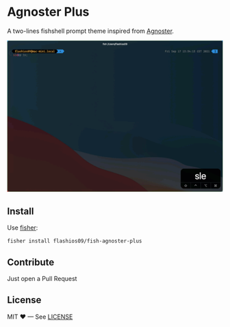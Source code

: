 Agnoster Plus
=======

A two-lines fishshell prompt theme inspired from [Agnoster](https://github.com/oh-my-fish/theme-agnoster).

![agnoster-plus](./images/agnoster-plus.gif)


## Install

Use [fisher](https://github.com/jorgebucaran/fisher):

```shell
fisher install flashios09/fish-agnoster-plus
```

## Contribute

Just open a Pull Request

## License

MIT ♥ — See [LICENSE](./LICENSE.md)